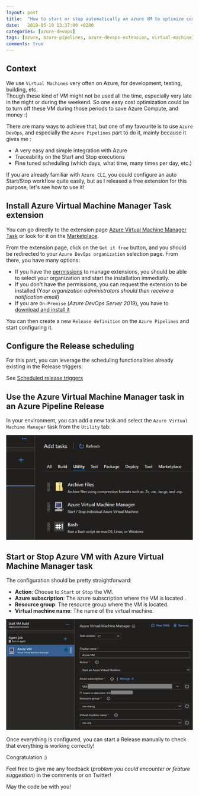 ```yaml
---
layout: post
title:  "How to start or stop automatically an azure VM to optimize cost"
date:   2019-05-10 13:37:00 +0200
categories: [azure-devops]
tags: [azure, azure-pipelines, azure-devops-extension, virtual-machine]
comments: true
---
```

## Context
We use `Virtual Machines` very often on Azure, for development, testing, building, etc.  
Though these kind of VM might not be used all the time, especially very late in the night or during the weekend.
So one easy cost optimization could be to turn off these VM during those periods to save Azure Compute, and money :)

There are many ways to achieve that, but one of my favourite is to use `Azure DevOps`, and especially the `Azure Pipelines` part to do it, mainly because it gives me :
- A very easy and simple integration with Azure
- Traceability on the Start and Stop executions
- Fine tuned scheduling (which days, what time, many times per day, etc.)

If you are already familiar with `Azure CLI`, you could configure an auto Start/Stop workflow quite easily, but as I released a free extension for this purpose, let's see how to use it!

## Install **Azure Virtual Machine Manager Task** extension
You can go directly to the extension page [Azure Virtual Machine Manager Task](https://marketplace.visualstudio.com/items?itemName=vfabing.AzureVirtualMachineManagerTask) or look for it on the [Marketplace](https://marketplace.visualstudio.com/).

From the extension page, click on the `Get it free` button, and you should be redirected to your `Azure DevOps organization` selection page. 
From there, you have many options:
- If you have the [permissions](https://docs.microsoft.com/en-us/azure/devops/marketplace/how-to/grant-permissions?view=azure-devops) to manage extensions, you should be able to select your organization and start the installation immediatly.
- If you don't have the permissions, you can request the extension to be installed (Y*our organization administrators should then receive a notification email*)
- If you are `On-Premise` (*Azure DevOps Server 2019*), you have to [download and install it](https://docs.microsoft.com/en-us/azure/devops/marketplace/get-tfs-extensions?view=azure-devops-2019)

You can then create a new `Release definition` on the `Azure Pipelines` and start configuring it.

## Configure the Release scheduling
For this part, you can leverage the scheduling functionalities already existing in the Release triggers:

See [Scheduled release triggers](https://docs.microsoft.com/en-us/azure/devops/pipelines/release/triggers?view=azure-devops#scheduled-triggers)

## Use the **Azure Virtual Machine Manager** task in an Azure Pipeline Release
In your environment, you can add a new task and select the `Azure Virtual Machine Manager` task from the `Utility` tab:

![01-select-azure-virtual-machine-manager-task-in-azure-pipelines-release](/assets/2019-05-10/01-select-azure-virtual-machine-manager-task-in-azure-pipelines-release.png)

## Start or Stop Azure VM with **Azure Virtual Machine Manager** task
The configuration should be pretty straightforward:
- **Action**: Choose to `Start` or `Stop` the VM.
- **Azure subscription**: The azure subscription where the VM is located .
- **Resource group**: The resource group where the VM is located.
- **Virtual machine name**: The name of the virtual machine.

![02-start-or-stop-azure-virtual-machnie-with-azure-virtual-machine-manager](/assets/2019-05-10/02-start-or-stop-azure-virtual-machnie-with-azure-virtual-machine-manager.png)

Once everything is configured, you can start a Release manually to check that everything is working correctly! 

Congratulation :)

Feel free to give me any feedback (*problem you could encounter or feature suggestion*) in the comments or on Twitter!

May the code be with you!
